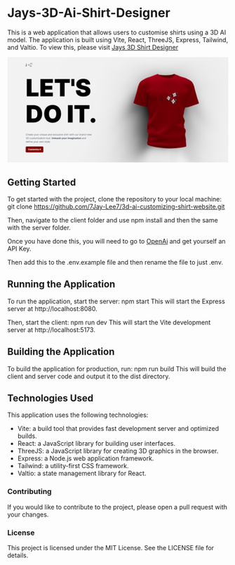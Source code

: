 # Jays-3D-Ai-Shirt-Designer
This is a web application that allows users to customise shirts using a 3D AI model. The application is built using Vite, React, ThreeJS, Express, Tailwind, and Valtio. To view this, please visit <a href="https://3d-designer.netlify.app/" target="_blank">Jays 3D Shirt Designer</a>

![3D Website](Jays-3D-Shirt-HomePage.png)

## Getting Started
To get started with the project, clone the repository to your local machine:
git clone https://github.com/7Jay-Lee7/3d-ai-customizing-shirt-website.git

Then, navigate to the client folder and use npm install and then the same with the server folder.

Once you have done this, you will need to go to [OpenAi](https://platform.openai.com/account/api-keys) and get yourself an API Key.

Then add this to the .env.example file and then rename the file to just .env.

## Running the Application
To run the application, start the server:
npm start
This will start the Express server at http://localhost:8080.

Then, start the client:
npm run dev
This will start the Vite development server at http://localhost:5173.

## Building the Application
To build the application for production, run:
npm run build
This will build the client and server code and output it to the dist directory.

## Technologies Used
This application uses the following technologies:

* Vite: a build tool that provides fast development server and optimized builds.
* React: a JavaScript library for building user interfaces.
* ThreeJS: a JavaScript library for creating 3D graphics in the browser.
* Express: a Node.js web application framework.
* Tailwind: a utility-first CSS framework.
* Valtio: a state management library for React.

### Contributing
If you would like to contribute to the project, please open a pull request with your changes.

### License
This project is licensed under the MIT License. See the LICENSE file for details.
